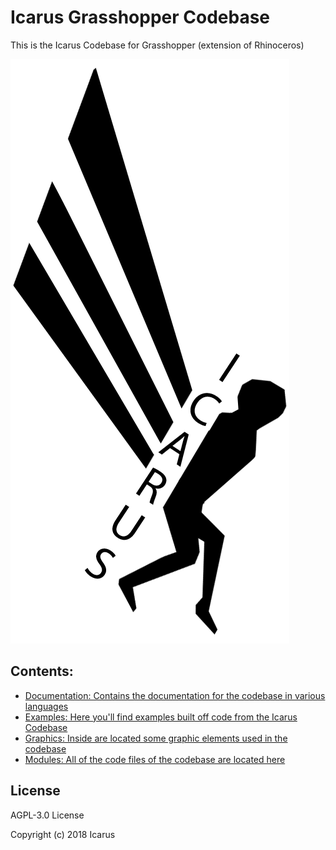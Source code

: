 # Icarus Grasshopper Codebase
This is the Icarus Codebase for Grasshopper (extension of Rhinoceros)

![Icarus Logo](/Graphics/Logo/Logo.png)

## Contents:

* 	[Documentation: Contains the documentation for the codebase in various languages](https://github.com/IcarusCode/Grasshopper/tree/master/Documentation/)
* 	[Examples: Here you'll find examples built off code from the Icarus Codebase](https://github.com/IcarusCode/Grasshopper/tree/master/Examples)
* 	[Graphics: Inside are located some graphic elements used in the codebase](https://github.com/IcarusCode/Grasshopper/tree/master/Graphics)
* 	[Modules: All of the code files of the codebase are located here](https://github.com/IcarusCode/Grasshopper/tree/master/Modules)


## License
AGPL-3.0 License

Copyright (c) 2018 Icarus
